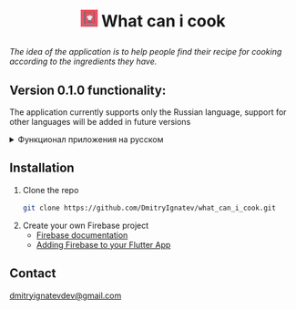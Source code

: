 <h1 align="center">
  <p float="left">
    <img src="https://github.com/DmitryIgnatev/what_can_i_cook/blob/main/assets/cooking_book_icon.png" height = "30" /> 
    What can i cook
  </p> 
</h1>

_The idea of the application is to help people find their recipe for cooking according to the ingredients they have._

## Version 0.1.0 functionality:

The application currently supports only the Russian language, support for other languages ​​will be added in future versions

<details>
  <summary>Функционал приложения на русском</summary>
  <ol>
    <li>
      <a href="#about-the-project">Домашняя страница</a>
      <ul>
        <img src="https://github.com/DmitryIgnatev/what_can_i_cook/blob/main/assets/git/home_page.jpg" width="180" /> 
      </ul>
    </li>
    <li>
      <a href="#getting-started">Страница добавленных рецептов</a>
      <ul>
         <img src="https://github.com/DmitryIgnatev/what_can_i_cook/blob/main/assets/git/adding_page.jpg" width="180" />
      </ul>
    </li>
    <li>
      <a href="#getting-started">Страница добавления новых рецептов</a>
      <ul>
        <img src="https://github.com/DmitryIgnatev/what_can_i_cook/blob/main/assets/git/new_recipe_page.jpg" width="180" />
      </ul>
    </li>
    <li>
      <a href="#getting-started">Страница проcмотра и редактирования рецептов</a>
      <ul>
          <p float="left">
           <img src="https://github.com/DmitryIgnatev/what_can_i_cook/blob/main/assets/git/recipe_page.jpg" width="180" />
           <img src="https://github.com/DmitryIgnatev/what_can_i_cook/blob/main/assets/git/recipe_page_editing.jpg" width="180" /> 
          </p>
      </ul>
    </li>
    <li>
      <a href="#getting-started">Страница поиска рецептов</a>
      <ul>
         <img src="https://github.com/DmitryIgnatev/what_can_i_cook/blob/main/assets/git/finding_page.gif" width="180"/>
      </ul>
    </li>
    <li>
      <a href="#getting-started">Страницы авторизации и регистрации</a>
      <ul>
         <p float="left">
           <img src="https://github.com/DmitryIgnatev/what_can_i_cook/blob/main/assets/git/auth_page.jpg" width="180" />
           <img src="https://github.com/DmitryIgnatev/what_can_i_cook/blob/main/assets/git/registration_page.jpg" width="180" /> 
         </p> 
      </ul>
    </li>
  </ol>
</details>

## Installation

1. Clone the repo
   ```sh
   git clone https://github.com/DmitryIgnatev/what_can_i_cook.git
   ```
2. Create your own Firebase project
   * [Firebase documentation](https://firebase.google.com/docs/flutter/setup?hl=en&platform=android)
   * [Adding Firebase to your Flutter App](https://medium.com/enappd/adding-firebase-to-your-flutter-app-281b8f391b47)

## Contact

dmitryignatevdev@gmail.com
